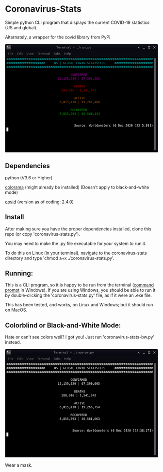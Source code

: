 # Coronavirus-Stats

Simple python CLI program that displays the current COVID-19 statistics (US and global).

Alternately, a wrapper for the covid library from PyPi.

![Screenshot](image/screenshot.png)

## Dependencies

python (V3.6 or Higher)

[colorama](https://pypi.org/project/colorama/) (might already be installed) (Doesn't apply to black-and-white mode)

[covid](https://pypi.org/project/covid/) (version as of coding: 2.4.0)

## Install

After making sure you have the proper dependencies installed, clone this repo (or copy 'coronavirus-stats.py').

You may need to make the .py file executable for your system to run it.

To do this on Linux (in your terminal), navigate to the coronavirus-stats directory and type 'chmod a+x ./coronavirus-stats.py'.

## Running:

This is a CLI program, so it is happy to be run from the terminal ([command prompt](https://www.howtogeek.com/235101/10-ways-to-open-the-command-prompt-in-windows-10/) in Windows). If you are using Windows, you should be able to run it by double-clicking the 'coronavirus-stats.py' file, as if it were an .exe file.

This has been tested, and works, on Linux and Windows; but it should run on MacOS.

## Colorblind or Black-and-White Mode:

Hate or can't see colors well? I got you! Just run 'coronavirus-stats-bw.py' instead.

![Screenshot](image/screenshot-bw.png)

Wear a mask.
